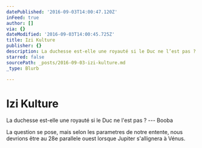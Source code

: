 ```yaml
---
datePublished: '2016-09-03T14:00:47.120Z'
inFeed: true
author: []
via: {}
dateModified: '2016-09-03T14:00:45.725Z'
title: Izi Kulture
publisher: {}
description: La duchesse est-elle une royauté si le Duc ne l’est pas ? — Booba
starred: false
sourcePath: _posts/2016-09-03-izi-kulture.md
_type: Blurb

---
```

# Izi Kulture

La duchesse est-elle une royauté si le Duc ne l'est pas ? --- Booba

La question se pose, mais selon les parametres de notre entente, nous devrions être au 28e parallele ouest lorsque Jupiter s'allignera à Vénus.